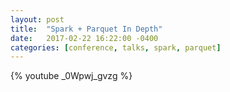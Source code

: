 ```yaml
---
layout: post
title:  "Spark + Parquet In Depth"
date:   2017-02-22 16:22:00 -0400
categories: [conference, talks, spark, parquet]
---
```


{% youtube _0Wpwj_gvzg %}
<!--more-->
